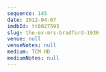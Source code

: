 ```yaml
---
sequence: 145
date: 2012-04-07
imdbId: tt0027593
slug: the-ex-mrs-bradford-1936
venue: null
venueNotes: null
medium: TCM HD
mediumNotes: null
---
```

